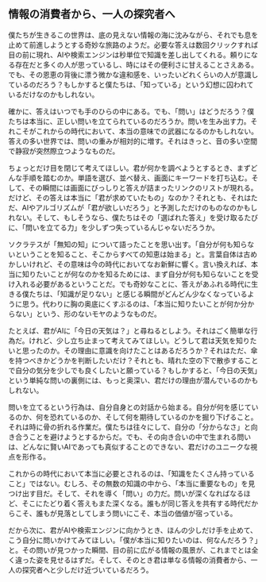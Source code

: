 ## 情報の消費者から、一人の探究者へ

僕たちが生きるこの世界は、底の見えない情報の海に沈みながら、それでも息を止めて前進しようとする奇妙な旅路のようだ。必要な答えは数回クリックすれば目の前に現れ、AIや検索エンジンは秒単位で知識を差し出してくれる。頼りになる存在だと多くの人が思っているし、時にはその便利さに甘えることさえある。でも、その恩恵の背後に漂う微かな違和感を、いったいどれくらいの人が意識しているのだろう？もしかすると僕たちは、「知っている」という幻想に囚われているだけなのかもしれない。

確かに、答えはいつでも手のひらの中にある。でも、「問い」はどうだろう？僕たちは本当に、正しい問いを立てられているのだろうか。問いを生み出す力。それこそがこれからの時代において、本当の意味での武器になるのかもしれない。答えの多い世界では、問いの重みが相対的に増す。それはきっと、音の多い空間で静寂が突然際立つようなものだ。

ちょっとだけ目を閉じて考えてほしい。君が何かを調べようとするとき、まずどんな手順を踏むのか。単語を選び、並べ替え、画面にキーワードを打ち込む。そして、その瞬間には画面にびっしりと答えが詰まったリンクのリストが現れる。だけど、その答えは本当に「君が求めていたもの」なのか？それとも、それはただ、AIやアルゴリズムが「君が欲しいだろう」と予測しただけのものなのかもしれない。そして、もしそうなら、僕たちはその「選ばれた答え」を受け取るたびに、「問いを立てる力」を少しずつ失っているんじゃないだろうか。

ソクラテスが「無知の知」について語ったことを思い出す。「自分が何も知らないということを知ること、そこからすべての知恵は始まる」と。言葉自体は古めかしいけれど、その意味は今の時代においてなお新鮮に響く。言い換えれば、本当に知りたいことが何なのかを知るためには、まず自分が何も知らないことを受け入れる必要があるということだ。でも奇妙なことに、答えがあふれる時代に生きる僕たちは、「知識が足りない」と感じる瞬間がどんどん少なくなっているように思う。代わりに胸の奥底にくすぶるのは、「本当に知りたいことが何か分からない」という、形のないモヤのようなものだ。

たとえば、君がAIに「今日の天気は？」と尋ねるとしよう。それはごく簡単な行為だ。けれど、少し立ち止まって考えてみてほしい。どうして君は天気を知りたいと思ったのか。その理由に意識を向けたことはあるだろうか？それはただ、傘を持つべきかどうかを判断したいだけ？それとも、晴れた空の下で散歩することで自分の気分を少しでも良くしたいと願っている？もしかすると、「今日の天気」という単純な問いの裏側には、もっと奥深い、君だけの理由が潜んでいるのかもしれない。

問いを立てるという行為は、自分自身との対話から始まる。自分が何を感じているのか、何を恐れているのか、そして何を期待しているのかを掘り下げること。それは時に骨の折れる作業だ。僕たちは往々にして、自分の「分からなさ」と向き合うことを避けようとするからだ。でも、その向き合いの中で生まれる問いは、どんなに賢いAIであっても真似することのできない、君だけのユニークな視点を形作る。

これからの時代において本当に必要とされるのは、「知識をたくさん持っていること」ではない。むしろ、その無数の知識の中から、「本当に重要なもの」を見つけ出す目だ。そして、それを導く「問い」の力だ。問いが深くなればなるほど、そこにたどり着く答えもまた深くなる。誰もが同じ答えを共有する時代だからこそ、誰もが見落としてしまう問いにこそ、本当の価値が宿っている。

だから次に、君がAIや検索エンジンに向かうとき、ほんの少しだけ手を止めて、こう自分に問いかけてみてほしい。「僕が本当に知りたいのは、何なんだろう？」と。その問いが見つかった瞬間、目の前に広がる情報の風景が、これまでとは全く違った姿を見せるはずだ。そして、そのとき君は単なる情報の消費者から、一人の探究者へと少しだけ近づいているだろう。